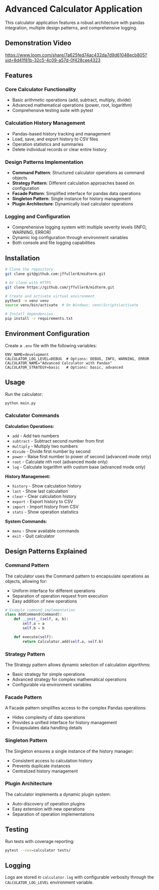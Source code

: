 # Advanced Calculator Application

This calculator application features a robust architecture with pandas integration, multiple design patterns, and comprehensive logging.

## Demonstration Video
https://www.loom.com/share/7a625fed74ac432da7d9d61048ecb805?sid=8d41f81b-32c5-4c09-a57d-0f428cee4323

## Features

### Core Calculator Functionality
- Basic arithmetic operations (add, subtract, multiply, divide)
- Advanced mathematical operations (power, root, logarithm)
- Comprehensive testing suite with pytest

### Calculation History Management
- Pandas-based history tracking and management
- Load, save, and export history to CSV files
- Operation statistics and summaries
- Delete individual records or clear entire history

### Design Patterns Implementation
- **Command Pattern**: Structured calculator operations as command objects
- **Strategy Pattern**: Different calculation approaches based on configuration
- **Facade Pattern**: Simplified interface for pandas data operations
- **Singleton Pattern**: Single instance for history management
- **Plugin Architecture**: Dynamically load calculator operations

### Logging and Configuration
- Comprehensive logging system with multiple severity levels (INFO, WARNING, ERROR)
- Dynamic log configuration through environment variables
- Both console and file logging capabilities

## Installation

```bash
# Clone the repository
git clone git@github.com:jffuller8/midterm.git

# Or clone with HTTPS
git clone https://github.com/jffuller8/midterm.git

# Create and activate virtual environment
python3 -m venv venv
source venv/bin/activate  # On Windows: venv\Scripts\activate

# Install dependencies
pip install -r requirements.txt
```

## Environment Configuration

Create a `.env` file with the following variables:
```
ENV_NAME=development
CALCULATOR_LOG_LEVEL=DEBUG  # Options: DEBUG, INFO, WARNING, ERROR
CALCULATOR_NAME="Advanced Calculator with Pandas"
CALCULATOR_STRATEGY=basic   # Options: basic, advanced
```

## Usage

Run the calculator:
```bash
python main.py
```

### Calculator Commands

**Calculation Operations:**
- `add` - Add two numbers
- `subtract` - Subtract second number from first
- `multiply` - Multiply two numbers
- `divide` - Divide first number by second
- `power` - Raise first number to power of second (advanced mode only)
- `root` - Calculate nth root (advanced mode only)
- `log` - Calculate logarithm with custom base (advanced mode only)

**History Management:**
- `history` - Show calculation history
- `last` - Show last calculation
- `clear` - Clear calculation history
- `export` - Export history to CSV
- `import` - Import history from CSV
- `stats` - Show operation statistics

**System Commands:**
- `menu` - Show available commands
- `exit` - Quit calculator

## Design Patterns Explained

### Command Pattern
The calculator uses the Command pattern to encapsulate operations as objects, allowing for:
- Uniform interface for different operations
- Separation of operation request from execution
- Easy addition of new operations

```python
# Example command implementation
class AddCommand(Command):
    def __init__(self, a, b):
        self.a = a
        self.b = b

    def execute(self):
        return Calculator.add(self.a, self.b)
```

### Strategy Pattern
The Strategy pattern allows dynamic selection of calculation algorithms:
- Basic strategy for simple operations
- Advanced strategy for complex mathematical operations
- Configurable via environment variables

### Facade Pattern
A Facade pattern simplifies access to the complex Pandas operations:
- Hides complexity of data operations
- Provides a unified interface for history management
- Encapsulates data handling details

### Singleton Pattern
The Singleton ensures a single instance of the history manager:
- Consistent access to calculation history
- Prevents duplicate instances
- Centralized history management

### Plugin Architecture
The calculator implements a dynamic plugin system:
- Auto-discovery of operation plugins
- Easy extension with new operations
- Separation of operation implementations

## Testing

Run tests with coverage reporting:
```bash
pytest --cov=calculator tests/
```

## Logging

Logs are stored in `calculator.log` with configurable verbosity through the `CALCULATOR_LOG_LEVEL` environment variable.